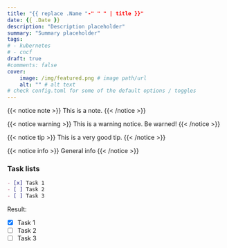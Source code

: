 ```yaml
---
title: "{{ replace .Name "-" " " | title }}"
date: {{ .Date }}
description: "Description placeholder"
summary: "Summary placeholder"
tags:
# - kubernetes
# - cncf
draft: true
#comments: false
cover:
    image: /img/featured.png # image path/url
    alt: "" # alt text
# check config.toml for some of the default options / toggles
---
```


{{< notice note >}}
This is a note.
{{< /notice >}}

{{< notice warning >}}
This is a warning notice. Be warned!
{{< /notice >}}

{{< notice tip >}}
This is a very good tip.
{{< /notice >}}

{{< notice info >}}
General info
{{< /notice >}}

### Task lists

```markdown
- [x] Task 1
- [ ] Task 2
- [ ] Task 3
```

Result:

- [x] Task 1
- [ ] Task 2
- [ ] Task 3
